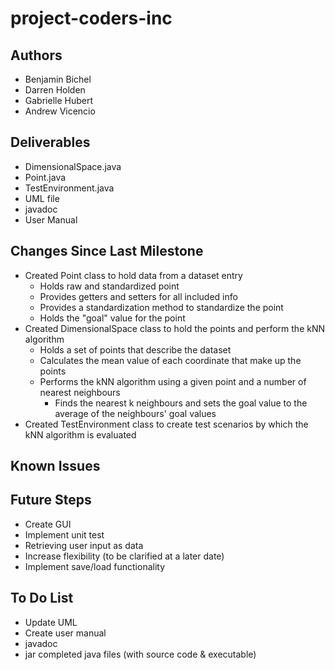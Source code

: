 # **project-coders-inc**

## Authors
* Benjamin Bichel
* Darren Holden
* Gabrielle Hubert
* Andrew Vicencio

## Deliverables
* DimensionalSpace.java
* Point.java
* TestEnvironment.java
* UML file
* javadoc
* User Manual


## Changes Since Last Milestone
* Created Point class to hold data from a dataset entry
	* Holds raw and standardized point
	* Provides getters and setters for all included info
	* Provides a standardization method to standardize the point
	* Holds the "goal" value for the point
* Created DimensionalSpace class to hold the points and perform the kNN algorithm
	* Holds a set of points that describe the dataset
	* Calculates the mean value of each coordinate that make up the points
	* Performs the kNN algorithm using a given point and a number of nearest neighbours
		* Finds the nearest k neighbours and sets the goal value to the average of the neighbours' goal values
* Created TestEnvironment class to create test scenarios by which the kNN algorithm is evaluated

## Known Issues


## Future Steps
* Create GUI
* Implement unit test
* Retrieving user input as data
* Increase flexibility (to be clarified at a later date)
* Implement save/load functionality

## To Do List
* Update UML
* Create user manual
* javadoc
* jar completed java files (with source code & executable)







